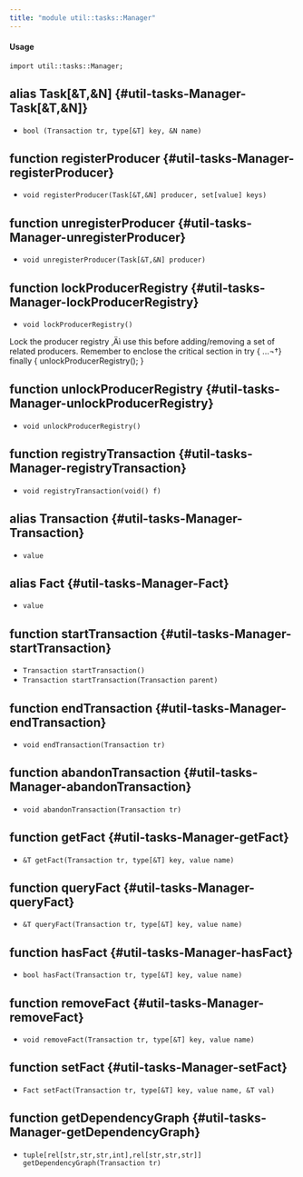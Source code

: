 ```yaml
---
title: "module util::tasks::Manager"
---
```


#### Usage

`import util::tasks::Manager;`

## alias Task[&T,&N] {#util-tasks-Manager-Task[&T,&N]}

* `bool (Transaction tr, type[&T] key, &N name)`

## function registerProducer {#util-tasks-Manager-registerProducer}

* ``void registerProducer(Task[&T,&N] producer, set[value] keys)``

## function unregisterProducer {#util-tasks-Manager-unregisterProducer}

* ``void unregisterProducer(Task[&T,&N] producer)``

## function lockProducerRegistry {#util-tasks-Manager-lockProducerRegistry}

* ``void lockProducerRegistry()``

Lock the producer registry ‚Äì use this before adding/removing a
	set of related producers. Remember to enclose the critical section in
	try { ...¬†} finally { unlockProducerRegistry(); } 

## function unlockProducerRegistry {#util-tasks-Manager-unlockProducerRegistry}

* ``void unlockProducerRegistry()``

## function registryTransaction {#util-tasks-Manager-registryTransaction}

* ``void registryTransaction(void() f)``

## alias Transaction {#util-tasks-Manager-Transaction}

* `value`

## alias Fact {#util-tasks-Manager-Fact}

* `value`

## function startTransaction {#util-tasks-Manager-startTransaction}

* ``Transaction startTransaction()``
* ``Transaction startTransaction(Transaction parent)``

## function endTransaction {#util-tasks-Manager-endTransaction}

* ``void endTransaction(Transaction tr)``

## function abandonTransaction {#util-tasks-Manager-abandonTransaction}

* ``void abandonTransaction(Transaction tr)``

## function getFact {#util-tasks-Manager-getFact}

* ``&T getFact(Transaction tr, type[&T] key, value name)``

## function queryFact {#util-tasks-Manager-queryFact}

* ``&T queryFact(Transaction tr, type[&T] key, value name)``

## function hasFact {#util-tasks-Manager-hasFact}

* ``bool hasFact(Transaction tr, type[&T] key, value name)``

## function removeFact {#util-tasks-Manager-removeFact}

* ``void removeFact(Transaction tr, type[&T] key, value name)``

## function setFact {#util-tasks-Manager-setFact}

* ``Fact setFact(Transaction tr, type[&T] key, value name, &T val)``

## function getDependencyGraph {#util-tasks-Manager-getDependencyGraph}

* ``tuple[rel[str,str,str,int],rel[str,str,str]] getDependencyGraph(Transaction tr)``

